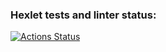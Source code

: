 ### Hexlet tests and linter status:
[![Actions Status](https://github.com/sivovvn/layout-designer-project-58/workflows/hexlet-check/badge.svg)](https://github.com/sivovvn/layout-designer-project-58/actions)